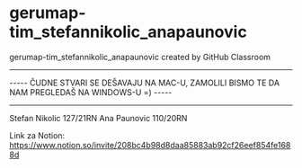# gerumap-tim_stefannikolic_anapaunovic
gerumap-tim_stefannikolic_anapaunovic created by GitHub Classroom

*************************************************************************************************
----- ČUDNE STVARI SE DEŠAVAJU NA MAC-U, ZAMOLILI BISMO TE DA NAM PREGLEDAŠ NA WINDOWS-U =) -----
*************************************************************************************************

Stefan Nikolic 127/21RN
Ana Paunovic 110/20RN

Link za Notion: https://www.notion.so/invite/208bc4b98d8daa85883ab92cf26eef854fe1688d
